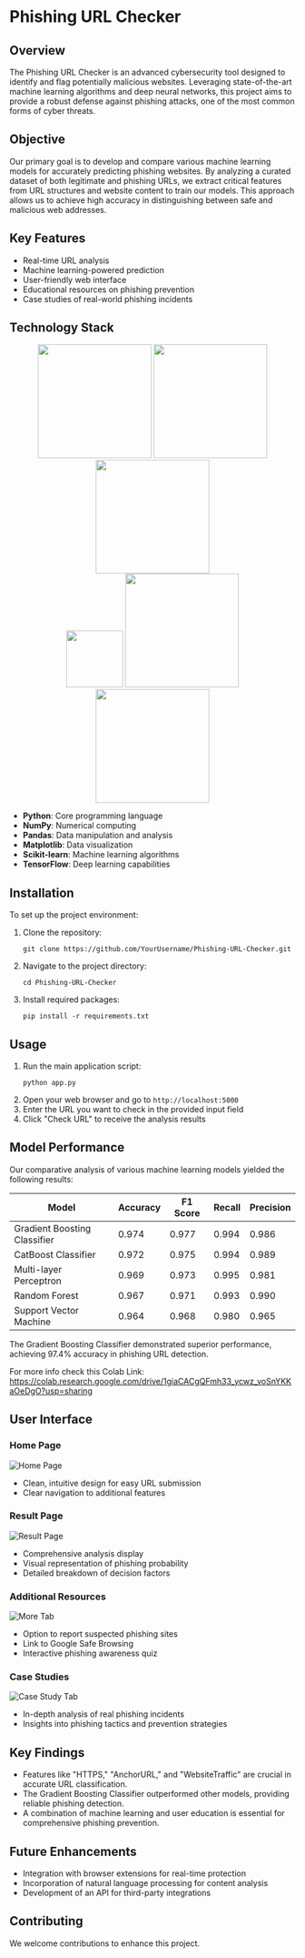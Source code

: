 # Phishing URL Checker

## Overview

The Phishing URL Checker is an advanced cybersecurity tool designed to identify and flag potentially malicious websites. Leveraging state-of-the-art machine learning algorithms and deep neural networks, this project aims to provide a robust defense against phishing attacks, one of the most common forms of cyber threats.

## Objective

Our primary goal is to develop and compare various machine learning models for accurately predicting phishing websites. By analyzing a curated dataset of both legitimate and phishing URLs, we extract critical features from URL structures and website content to train our models. This approach allows us to achieve high accuracy in distinguishing between safe and malicious web addresses.

## Key Features

- Real-time URL analysis
- Machine learning-powered prediction
- User-friendly web interface
- Educational resources on phishing prevention
- Case studies of real-world phishing incidents

## Technology Stack

<div align="center">
  <img src="https://www.python.org/static/community_logos/python-logo-generic.svg" width="200">
  <img src="https://upload.wikimedia.org/wikipedia/commons/3/31/NumPy_logo_2020.svg" width="200">
  <img src="https://upload.wikimedia.org/wikipedia/commons/e/ed/Pandas_logo.svg" width="200">
</div>
<div align="center">
  <img src="https://upload.wikimedia.org/wikipedia/commons/8/84/Matplotlib_icon.svg" width="100">
  <img src="https://scikit-learn.org/stable/_static/scikit-learn-logo-small.png" width="200">
  <img src="https://encrypted-tbn0.gstatic.com/images?q=tbn:ANd9GcScq-xocLctL07Jy0tpR_p9w0Q42_rK1aAkNfW6sm3ucjFKWML39aaJPgdhadyCnEiK7vw&usqp=CAU" width="200">
</div>

- **Python**: Core programming language
- **NumPy**: Numerical computing
- **Pandas**: Data manipulation and analysis
- **Matplotlib**: Data visualization
- **Scikit-learn**: Machine learning algorithms
- **TensorFlow**: Deep learning capabilities

## Installation

To set up the project environment:

1. Clone the repository:
   ```
   git clone https://github.com/YourUsername/Phishing-URL-Checker.git
   ```
2. Navigate to the project directory:
   ```
   cd Phishing-URL-Checker
   ```
3. Install required packages:
   ```
   pip install -r requirements.txt
   ```

## Usage

1. Run the main application script:
   ```
   python app.py
   ```
2. Open your web browser and go to `http://localhost:5000`
3. Enter the URL you want to check in the provided input field
4. Click "Check URL" to receive the analysis results

## Model Performance

Our comparative analysis of various machine learning models yielded the following results:

| Model                        | Accuracy | F1 Score | Recall | Precision |
|------------------------------|----------|----------|--------|-----------|
| Gradient Boosting Classifier | 0.974    | 0.977    | 0.994  | 0.986     |
| CatBoost Classifier          | 0.972    | 0.975    | 0.994  | 0.989     |
| Multi-layer Perceptron       | 0.969    | 0.973    | 0.995  | 0.981     |
| Random Forest                | 0.967    | 0.971    | 0.993  | 0.990     |
| Support Vector Machine       | 0.964    | 0.968    | 0.980  | 0.965     |

The Gradient Boosting Classifier demonstrated superior performance, achieving 97.4% accuracy in phishing URL detection.

For more info check this Colab Link:
https://colab.research.google.com/drive/1giaCACgQFmh33_ycwz_voSnYKKaOeDgO?usp=sharing
## User Interface

### Home Page
![Home Page](https://github.com/Mugeshcybersecurity/Phishing-Url-Checker/blob/main/Output-samples/URL.png)

- Clean, intuitive design for easy URL submission
- Clear navigation to additional features

### Result Page
![Result Page](https://github.com/Mugeshcybersecurity/Phishing-Url-Checker/blob/main/Output-samples/result.png)

- Comprehensive analysis display
- Visual representation of phishing probability
- Detailed breakdown of decision factors

### Additional Resources
![More Tab](https://github.com/Mugeshcybersecurity/Phishing-Url-Checker/blob/main/Output-samples/mOREpng.png)

- Option to report suspected phishing sites
- Link to Google Safe Browsing
- Interactive phishing awareness quiz

### Case Studies
![Case Study Tab](https://github.com/Mugeshcybersecurity/Phishing-Url-Checker/blob/main/Output-samples/CASE%20STUDY.png)

- In-depth analysis of real phishing incidents
- Insights into phishing tactics and prevention strategies

## Key Findings

- Features like "HTTPS," "AnchorURL," and "WebsiteTraffic" are crucial in accurate URL classification.
- The Gradient Boosting Classifier outperformed other models, providing reliable phishing detection.
- A combination of machine learning and user education is essential for comprehensive phishing prevention.

## Future Enhancements

- Integration with browser extensions for real-time protection
- Incorporation of natural language processing for content analysis
- Development of an API for third-party integrations

## Contributing

We welcome contributions to enhance this project.

